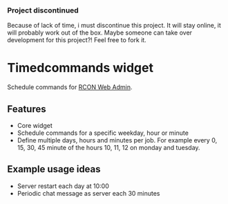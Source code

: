 ### Project discontinued
Because of lack of time, i must discontinue this project. It will stay online, it will probably work out of the box. Maybe someone can take over development for this project?! Feel free to fork it.

# Timedcommands widget

Schedule commands for [RCON Web Admin](https://github.com/brainfoolong/rcon-web-admin).

## Features

* Core widget
* Schedule commands for a specific weekday, hour or minute
* Define multiple days, hours and minutes per job. For example every 0, 15, 30, 45 minute of the hours 10, 11, 12 on monday and tuesday.

## Example usage ideas

* Server restart each day at 10:00
* Periodic chat message as server each 30 minutes
